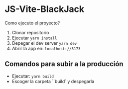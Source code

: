# JS-Vite-BlackJack

Como ejecuto el proyecto?

1. Clonar repositorio
2. Ejecutar `yarn install`
3. Depegar el dev server `yarn dev`
4. Abrir la app en: `localhost://5173`

## Comandos para subir a la producción

- Ejecutar: `yarn build`
- Escoger la carpeta ``build` y despegarla
